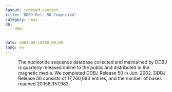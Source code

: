 ```yaml
---
layout: indexed_content
title: 'DDBJ Rel. 50 Completed'
category: news
db:
  - ddbj


date: 2002-06-18T00:00:00
lang: en
---
```


<dd>The nucleotide sequence database collected and maintained by DDBJ is quarterly released online to the public and distributed in the magnetic media. We completed DDBJ Release 50 in Jun. 2002. DDBJ Release 50 consists of 17,260,693 entries, and the number of bases reached 20,158,357,982.</dd>
